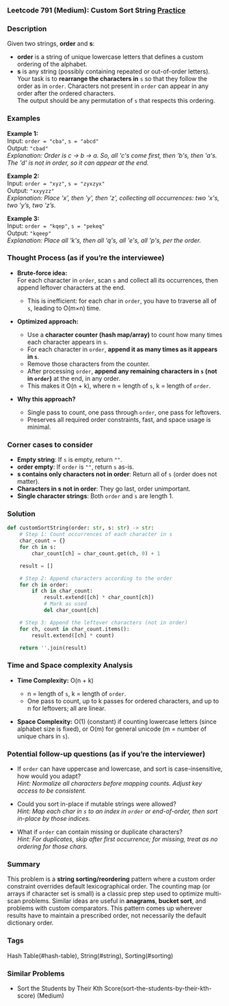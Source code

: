 ### Leetcode 791 (Medium): Custom Sort String [Practice](https://leetcode.com/problems/custom-sort-string)

### Description  
Given two strings, **order** and **s**:  
- **order** is a string of unique lowercase letters that defines a custom ordering of the alphabet.
- **s** is any string (possibly containing repeated or out-of-order letters).
Your task is to **rearrange the characters in** `s` so that they follow the order as in `order`. Characters not present in `order` can appear in any order after the ordered characters.  
The output should be any permutation of `s` that respects this ordering.

### Examples  

**Example 1:**  
Input: `order = "cba"`, `s = "abcd"`  
Output: `"cbad"`  
*Explanation: Order is c → b → a. So, all 'c's come first, then 'b's, then 'a's. The 'd' is not in order, so it can appear at the end.*

**Example 2:**  
Input: `order = "xyz"`, `s = "zyxzyx"`  
Output: `"xxyyzz"`  
*Explanation: Place 'x', then 'y', then 'z', collecting all occurrences: two 'x's, two 'y’s, two 'z’s.*

**Example 3:**  
Input: `order = "kqep"`, `s = "pekeq"`  
Output: `"kqeep"`  
*Explanation: Place all 'k's, then all 'q's, all 'e's, all 'p's, per the order.*

### Thought Process (as if you’re the interviewee)  
- **Brute-force idea:**  
  For each character in `order`, scan `s` and collect all its occurrences, then append leftover characters at the end.
  - This is inefficient: for each char in `order`, you have to traverse all of `s`, leading to O(m×n) time.

- **Optimized approach:**  
  - Use a **character counter (hash map/array)** to count how many times each character appears in `s`.
  - For each character in `order`, **append it as many times as it appears in `s`**.
  - Remove those characters from the counter.
  - After processing `order`, **append any remaining characters in `s` (not in `order`)** at the end, in any order.
  - This makes it O(n + k), where n = length of `s`, k = length of `order`.

- **Why this approach?**  
  - Single pass to count, one pass through `order`, one pass for leftovers.  
  - Preserves all required order constraints, fast, and space usage is minimal.

### Corner cases to consider  
- **Empty string**: If `s` is empty, return `""`.
- **order empty**: If `order` is `""`, return `s` as-is.
- **s contains only characters not in order**: Return all of `s` (order does not matter).
- **Characters in s not in order**: They go last, order unimportant.
- **Single character strings**: Both `order` and `s` are length 1.

### Solution

```python
def customSortString(order: str, s: str) -> str:
    # Step 1: Count occurrences of each character in s
    char_count = {}
    for ch in s:
        char_count[ch] = char_count.get(ch, 0) + 1

    result = []

    # Step 2: Append characters according to the order
    for ch in order:
        if ch in char_count:
            result.extend([ch] * char_count[ch])
            # Mark as used
            del char_count[ch]

    # Step 3: Append the leftover characters (not in order)
    for ch, count in char_count.items():
        result.extend([ch] * count)

    return ''.join(result)
```

### Time and Space complexity Analysis  

- **Time Complexity:** O(n + k)  
  - n = length of `s`, k = length of `order`.
  - One pass to count, up to k passes for ordered characters, and up to n for leftovers; all are linear.

- **Space Complexity:** O(1) (constant) if counting lowercase letters (since alphabet size is fixed), or O(m) for general unicode (m = number of unique chars in `s`).

### Potential follow-up questions (as if you’re the interviewer)  

- If `order` can have uppercase and lowercase, and sort is case-insensitive, how would you adapt?  
  *Hint: Normalize all characters before mapping counts. Adjust key access to be consistent.*

- Could you sort in-place if mutable strings were allowed?  
  *Hint: Map each char in `s` to an index in `order` or end-of-order, then sort in-place by those indices.*

- What if `order` can contain missing or duplicate characters?  
  *Hint: For duplicates, skip after first occurrence; for missing, treat as no ordering for those chars.*

### Summary
This problem is a **string sorting/reordering** pattern where a custom order constraint overrides default lexicographical order. The counting map (or arrays if character set is small) is a classic prep step used to optimize multi-scan problems. Similar ideas are useful in **anagrams**, **bucket sort**, and problems with custom comparators. This pattern comes up wherever results have to maintain a prescribed order, not necessarily the default dictionary order.

### Tags
Hash Table(#hash-table), String(#string), Sorting(#sorting)

### Similar Problems
- Sort the Students by Their Kth Score(sort-the-students-by-their-kth-score) (Medium)